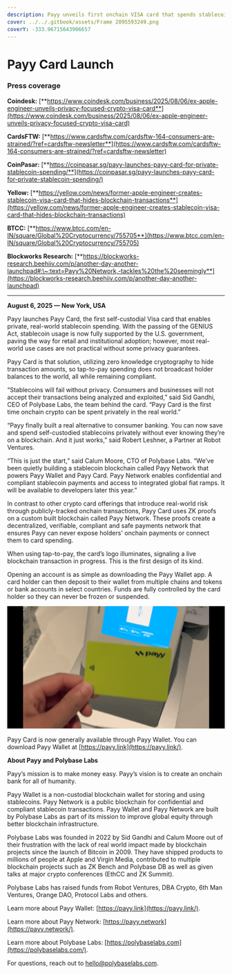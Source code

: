 ```yaml
---
description: Payy unveils first onchain VISA card that spends stablecoins privately
cover: ../../.gitbook/assets/Frame 2095593249.png
coverY: -333.96715643906657
---
```


# Payy Card Launch

### Press c**overage**

**Coindesk:** [**https://www.coindesk.com/business/2025/08/06/ex-apple-engineer-unveils-privacy-focused-crypto-visa-card**](https://www.coindesk.com/business/2025/08/06/ex-apple-engineer-unveils-privacy-focused-crypto-visa-card)

**CardsFTW:** [**https://www.cardsftw.com/cardsftw-164-consumers-are-strained/?ref=cardsftw-newsletter**](https://www.cardsftw.com/cardsftw-164-consumers-are-strained/?ref=cardsftw-newsletter)

**CoinPasar:** [**https://coinpasar.sg/payy-launches-payy-card-for-private-stablecoin-spending/**](https://coinpasar.sg/payy-launches-payy-card-for-private-stablecoin-spending/)

**Yellow:** [**https://yellow.com/news/former-apple-engineer-creates-stablecoin-visa-card-that-hides-blockchain-transactions**](https://yellow.com/news/former-apple-engineer-creates-stablecoin-visa-card-that-hides-blockchain-transactions)

**BTCC:** [**https://www.btcc.com/en-IN/square/Global%20Cryptocurrency/755705**](https://www.btcc.com/en-IN/square/Global%20Cryptocurrency/755705)

**Blockworks Research:** [**https://blockworks-research.beehiiv.com/p/another-day-another-launchpad#:\~:text=Payy%20Network,-tackles%20the%20seemingly**](https://blockworks-research.beehiiv.com/p/another-day-another-launchpad)

***

**August 6, 2025 — New York, USA**

Payy launches Payy Card, the first self-custodial Visa card that enables private, real-world stablecoin spending. With the passing of the GENIUS Act, stablecoin usage is now fully supported by the U.S. government, paving the way for retail and institutional adoption; however, most real-world use cases are not practical without some privacy guarantees.

Payy Card is that solution, utilizing zero knowledge cryptography to hide transaction amounts, so tap-to-pay spending does not broadcast holder balances to the world, all while remaining compliant.

“Stablecoins will fail without privacy. Consumers and businesses will not accept their transactions being analyzed and exploited,” said Sid Gandhi, CEO of Polybase Labs, the team behind the card. “Payy Card is the first time onchain crypto can be spent privately in the real world.”

“Payy finally built a real alternative to consumer banking. You can now save and spend self-custodied stablecoins privately without ever knowing they’re on a blockchain. And it just works,” said Robert Leshner, a Partner at Robot Ventures.

“This is just the start,” said Calum Moore, CTO of Polybase Labs. “We’ve been quietly building a stablecoin blockchain called Payy Network that powers Payy Wallet and Payy Card. Payy Network enables confidential and compliant stablecoin payments and access to integrated global fiat ramps. It will be available to developers later this year.”

In contrast to other crypto card offerings that introduce real-world risk through publicly-tracked onchain transactions, Payy Card uses ZK proofs on a custom built blockchain called Payy Network. These proofs create a decentralized, verifiable, compliant and safe payments network that ensures Payy can never expose holders' onchain payments or connect them to card spending.

When using tap-to-pay, the card’s logo illuminates, signaling a live blockchain transaction in progress. This is the first design of its kind.

Opening an account is as simple as downloading the Payy Wallet app. A card holder can then deposit to their wallet from multiple chains and tokens or bank accounts in select countries. Funds are fully controlled by the card holder so they can never be frozen or suspended.

<div data-full-width="false"><img src="../../.gitbook/assets/1.gif" alt=""></div>

Payy Card is now generally available through Payy Wallet. You can download Payy Wallet at [https://payy.link](https://payy.link/).

**About Payy and Polybase Labs**

Payy’s mission is to make money easy. Payy’s vision is to create an onchain bank for all of humanity.

Payy Wallet is a non-custodial blockchain wallet for storing and using stablecoins. Payy Network is a public blockchain for confidential and compliant stablecoin transactions. Payy Wallet and Payy Network are built by Polybase Labs as part of its mission to improve global equity through better blockchain infrastructure.

Polybase Labs was founded in 2022 by Sid Gandhi and Calum Moore out of their frustration with the lack of real world impact made by blockchain projects since the launch of Bitcoin in 2009. They have shipped products to millions of people at Apple and Virgin Media, contributed to multiple blockchain projects such as ZK Bench and Polybase DB as well as given talks at major crypto conferences (EthCC and ZK Summit).

Polybase Labs has raised funds from Robot Ventures, DBA Crypto, 6th Man Ventures, Orange DAO, Protocol Labs and others.

Learn more about Payy Wallet: [https://payy.link](https://payy.link/).

Learn more about Payy Network: [https://payy.network](https://payy.network/).

Learn more about Polybase Labs: [https://polybaselabs.com](https://polybaselabs.com/).

For questions, reach out to [hello@polybaselabs.com](mailto:hello@polybaselabs.com).
